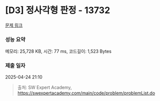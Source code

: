 # [D3] 정사각형 판정 - 13732 

[문제 링크](https://swexpertacademy.com/main/code/problem/problemDetail.do?contestProbId=AX8BAN1qTwoDFARO) 

### 성능 요약

메모리: 25,728 KB, 시간: 77 ms, 코드길이: 1,523 Bytes

### 제출 일자

2025-04-24 21:10



> 출처: SW Expert Academy, https://swexpertacademy.com/main/code/problem/problemList.do